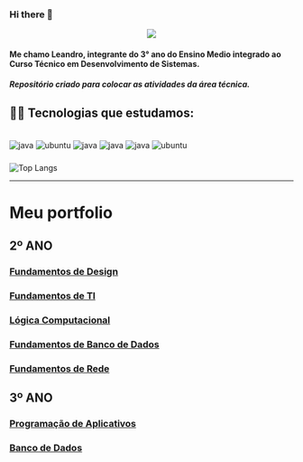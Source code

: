 ### Hi there 👋

<div align="center">
  <img src="https://user-images.githubusercontent.com/102531267/224816958-376cb141-9f93-4616-8bd7-2e62656cf608.png" />
</div>

#### Me chamo Leandro, integrante do 3° ano do Ensino Medio integrado ao Curso Técnico em Desenvolvimento de Sistemas.
##### Repositório criado para colocar as atividades da área técnica.

## 🐱‍💻 Tecnologias que estudamos:
<div style="display : inline_block"><br/>
  <img align="center" alt="java" src="https://img.shields.io/badge/Shell_Script-121011?style=for-the-badge&logo=gnu-bash&logoColor=white" />
  <img align="center" alt="ubuntu" src="https://img.shields.io/badge/SQLite-07405E?style=for-the-badge&logo=sqlite&logoColor=white" />
  <img align="center" alt="java" src="https://img.shields.io/badge/apache%20netbeans-1B6AC6?style=for-the-badge&logo=apache%20netbeans%20IDE&logoColor=white" />
  <img align="center" alt="java" src="https://img.shields.io/badge/Android_Studio-3DDC84?style=for-the-badge&logo=android-studio&logoColor=white" />
  <img align="center" alt="java" src="https://img.shields.io/badge/Java-ED8B00?style=for-the-badge&logo=openjdk&logoColor=white" />
  <img align="center" alt="ubuntu" src="https://img.shields.io/badge/Ubuntu-E95420?style=for-the-badge&logo=ubuntu&logoColor=white" />
  
</div>

###

![Top Langs](https://github-readme-stats.vercel.app/api/top-langs/?username=y-leandro&layout=compact&theme=tokyonight)

-----------------------------------------------------------------------------------------------------------

# Meu portfolio 

## 2º ANO 

### [Fundamentos de Design](https://github.com/y-leandro/portfolio2/tree/main/Fundamentos%20de%20Design)

### [Fundamentos de TI](https://github.com/y-leandro/portfolio2/tree/main/Fundamentos%20de%20TI)

### [Lógica Computacional](https://github.com/y-leandro/portfolio2/tree/main/L%C3%B3gica%20Computacional)

### [Fundamentos de Banco de Dados](https://github.com/y-leandro/portfolio2/tree/main/Banco%20de%20Dados)

### [Fundamentos de Rede](https://github.com/y-leandro/portfolio2/tree/main/Fundamentos%20de%20Rede)

## 3º ANO

### [Programação de Aplicativos](https://github.com/y-leandro/portfolio2/tree/main/Programa%C3%A7%C3%A3o%20de%20Aplicativos)

### [Banco de Dados](https://github.com/y-leandro/portfolio2/tree/main/banco%20de%20dados)







